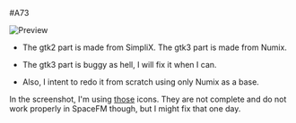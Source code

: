 #A73

![Preview](https://raw.github.com/tatou-tatou/Themes/master/A73/A73.png)

* The gtk2 part is made from SimpliX. The gtk3 part is made from Numix.

* The gtk3 part is buggy as hell, I will fix it when I can.

* Also, I intent to redo it from scratch using only Numix as a base.

In the screenshot, I'm using [those](https://github.com/cldx/Numix) icons. They are not complete and do not work properly in SpaceFM though, but I might fix that one day.
